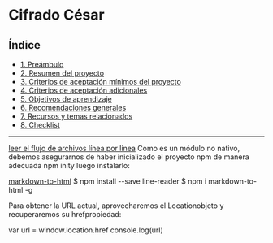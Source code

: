 # Cifrado César

## Índice

* [1. Preámbulo](#1-preámbulo)
* [2. Resumen del proyecto](#2-resumen-del-proyecto)
* [3. Criterios de aceptación mínimos del proyecto](#3-criterios-de-aceptación-mínimos-del-proyecto)
* [4. Criterios de aceptación adicionales](#4-criterios-de-aceptación-adicionales)
* [5. Objetivos de aprendizaje](#5-objetivos-de-aprendizaje)
* [6. Recomendaciones generales](#6-recomendaciones-generales)
* [7. Recursos y temas relacionados](#7-recursos-y-temas-relacionados)
* [8. Checklist](#8-checklist)

***

[leer el flujo de archivos línea por línea](https://stackabuse.com/reading-a-file-line-by-line-in-node-js)
Como es un módulo no nativo, debemos asegurarnos de haber inicializado el proyecto npm de manera adecuada npm inity luego instalarlo:

[markdown-to-html](https://www.npmjs.com/package/markdown-to-html)
$ npm install --save line-reader
$ npm i markdown-to-html -g

Para obtener la URL actual, aprovecharemos el Locationobjeto y recuperaremos su hrefpropiedad:

var url = window.location.href
console.log(url)


